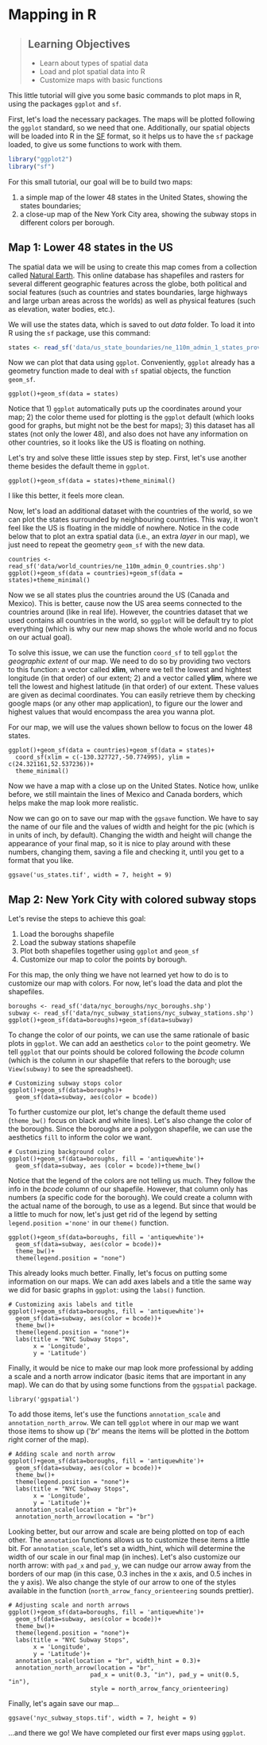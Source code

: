 Mapping in R
================

> ## Learning Objectives
>
> * Learn about types of spatial data
> * Load and plot spatial data into R
> * Customize maps with basic functions

This little tutorial will give you some basic commands to plot maps in R, using the packages `ggplot` and `sf`.

First, let's load the necessary packages. The maps will be plotted following the `ggplot` standard, so we need that one. Additionally, our spatial objects will be loaded into R in the [SF](https://r-spatial.github.io/sf/articles/sf1.html) format, so it helps us to have
the `sf` package loaded, to give us some functions to work with them.

``` r
library("ggplot2")
library("sf")
```

For this small tutorial, our goal will be to build two maps:

1) a simple map of the lower 48 states in the United States, showing the states boundaries;
2) a close-up map of the New York City area, showing the subway stops in different colors per borough.

## Map 1: Lower 48 states in the US

The spatial data we will be using to create this map comes from a collection called [Natural Earth](https://www.naturalearthdata.com/). This online database has shapefiles and rasters for several different geographic features across the globe, both political and social features (such as countries and states boundaries, large highways and large urban areas across the worlds) as well as physical features (such as elevation, water bodies, etc.).

We will use the states data, which is saved to out *data* folder. To load it into R using the `sf` package, use this command:

```r
states <- read_sf('data/us_state_boundaries/ne_110m_admin_1_states_provinces.shp')
```
Now we can plot that data using `ggplot`. Conveniently, `ggplot` already has a geometry function made to deal with `sf` spatial objects, the function `geom_sf`. 

```{r, message = FALSE, warning = FALSE, tidy = TRUE}
ggplot()+geom_sf(data = states)
```

Notice that 1) `ggplot` automatically puts up the coordinates around your map; 2) the color theme used for plotting is the `ggplot` default (which looks good for graphs, but might not be the best for maps); 3) this dataset has all states (not only the lower 48), and also does not have any information on other countries, so it looks like the US is floating on nothing.

Let's try and solve these little issues step by step. First, let's use another theme besides the default theme in `ggplot`.

```{r, message = FALSE, warning = FALSE, tidy = TRUE}
ggplot()+geom_sf(data = states)+theme_minimal()
```

I like this better, it feels more clean.

Now, let's load an additional dataset with the countries of the world, so we can plot the states surrounded by neighbouring countries. This way, it won't feel like the US is floating in the middle of nowhere. Notice in the code below that to plot an extra spatial data (i.e., an extra *layer* in our map), we just need to repeat the geometry `geom_sf` with the new data.

```{r, message = FALSE, warning = FALSE, tidy = TRUE}
countries <- read_sf('data/world_countries/ne_110m_admin_0_countries.shp')
ggplot()+geom_sf(data = countries)+geom_sf(data = states)+theme_minimal()
```

Now we se all states plus the countries around the US (Canada and Mexico). This is better, cause now the US area seems connected to the countries around (like in real life). However, the countries dataset that we used contains all countries in the world, so `ggplot` will be default try to plot everything (which is why our new map shows the whole world and no focus on our actual goal).

To solve this issue, we can use the function `coord_sf` to tell `ggplot` the *geographic extent* of our map. We need to do so by providing two vectors to this function: a vector called **xlim**, where we tell the lowest and hightest longitude (in that order) of our extent; 2) and a vector called **ylim**, where we tell the lowest and highest latitude (in that order) of our extent. These values are given as decimal coordinates. You can easily retrieve them by checking google maps (or any other map application), to figure our the lower and highest values that would encompass the area you wanna plot.

For our map, we will use the values shown bellow to focus on the lower 48 states.

```{r, message = FALSE, warning = FALSE, tidy = TRUE}
ggplot()+geom_sf(data = countries)+geom_sf(data = states)+
  coord_sf(xlim = c(-130.327727,-50.774995), ylim = c(24.321161,52.537236))+
  theme_minimal()
```

Now we have a map with a close up on the United States. Notice how, unlike before, we still maintain the lines of Mexico and Canada borders, which helps make the map look more realistic.

Now we can go on to save our map with the `ggsave` function. We have to say the name of our file and the values of width and height for the pic (which is in units of inch, by default). Changing the width and height will change the appearance of your final map, so it is nice to play around with these numbers, changing them, saving a file and checking it, until you get to a format that you like.

```{r, message = FALSE, warning = FALSE, tidy = TRUE}
ggsave('us_states.tif', width = 7, height = 9)
```

## Map 2: New York City with colored subway stops

Let's revise the steps to achieve this goal:

1. Load the boroughs shapefile
2. Load the subway stations shapefile
3. Plot both shapefiles together using `ggplot` and `geom_sf`
4. Customize our map to color the points by borough.

For this map, the only thing we have not learned yet how to do is to customize our map with colors. For now, let's load the data and plot the shapefiles.

```{r, message = FALSE, warning = FALSE, tidy = TRUE}
boroughs <- read_sf('data/nyc_boroughs/nyc_boroughs.shp')
subway <- read_sf('data/nyc_subway_stations/nyc_subway_stations.shp')
ggplot()+geom_sf(data=boroughs)+geom_sf(data=subway)
```

To change the color of our points, we can use the same rationale of basic plots in `ggplot`. We can add an aesthetics `color` to the point geometry. We tell `ggplot` that our points should be colored following the *bcode* column (which is the column in our shapefile that refers to the borough; use `View(subway)` to see the spreadsheet).

```{r, message = FALSE, warning = FALSE, tidy = TRUE}
# Customizing subway stops color
ggplot()+geom_sf(data=boroughs)+
  geom_sf(data=subway, aes(color = bcode))
```

To further customize our plot, let's change the default theme used (`theme_bw()` focus on black and white lines). Let's also change the color of the boroughs. Since the boroughs are a polygon shapefile, we can use the aesthetics `fill` to inform the color we want.

```{r, message = FALSE, warning = FALSE, tidy = TRUE}
# Customizing background color
ggplot()+geom_sf(data=boroughs, fill = 'antiquewhite')+
  geom_sf(data=subway, aes (color = bcode))+theme_bw()
```

Notice that the legend of the colors are not telling us much. They follow the info in the *bcode* column of our shapefile. However, that column only has numbers (a specific code for the borough). We could create a column with the actual name of the borough, to use as a legend. But since that would be a little to much for now, let's just get rid of the legend by setting `legend.position ='none'` in our `theme()` function.

```{r, message = FALSE, warning = FALSE, tidy = TRUE}
ggplot()+geom_sf(data=boroughs, fill = 'antiquewhite')+
  geom_sf(data=subway, aes(color = bcode))+
  theme_bw()+
  theme(legend.position = "none")
```

This already looks much better. Finally, let's focus on putting some information on our maps. We can add axes labels and a title the same way we did for basic graphs in `ggplot`: using the `labs()` function.

```{r, message = FALSE, warning = FALSE, tidy = TRUE}
# Customizing axis labels and title
ggplot()+geom_sf(data=boroughs, fill = 'antiquewhite')+
  geom_sf(data=subway, aes(color = bcode))+
  theme_bw()+
  theme(legend.position = "none")+
  labs(title = "NYC Subway Stops",
       x = 'Longitude',
       y = 'Latitude')
```

Finally, it would be nice to make our map look more professional by adding a scale and a north arrow indicator (basic items that are important in any map). We can do that by using some functions from the `ggspatial` package.

```{r, message = FALSE, warning = FALSE, tidy = TRUE}
library('ggspatial')
```

To add those items, let's use the functions `annotation_scale` and `annotation_north_arrow`. We can tell `ggplot` where in our map we want those items to show up ('*br*' means the items will be plotted in the *b*ottom *r*ight corner of the map).

```{r, message = FALSE, warning = FALSE, tidy = TRUE}
# Adding scale and north arrow
ggplot()+geom_sf(data=boroughs, fill = 'antiquewhite')+
  geom_sf(data=subway, aes(color = bcode))+
  theme_bw()+
  theme(legend.position = "none")+
  labs(title = "NYC Subway Stops",
       x = 'Longitude',
       y = 'Latitude')+
  annotation_scale(location = "br")+
  annotation_north_arrow(location = "br")
```

Looking better, but our arrow and scale are being plotted on top of each other. The `annotation` functions allows us to customize these items a little bit. For `annotation_scale`, let's set a width_hint, which will determine the width of our scale in our final map (in inches). Let's also customize our north arrow: with `pad_x` and `pad_y`, we can nudge our arrow away from the borders of our map (in this case, 0.3 inches in the x axis, and 0.5 inches in the y axis). We also change the style of our arrow to one of the styles available in the function (`north_arrow_fancy_orienteering` sounds prettier).

```{r, message = FALSE, warning = FALSE, tidy = TRUE}
# Adjusting scale and north arrows
ggplot()+geom_sf(data=boroughs, fill = 'antiquewhite')+
  geom_sf(data=subway, aes(color = bcode))+
  theme_bw()+
  theme(legend.position = "none")+
  labs(title = "NYC Subway Stops",
       x = 'Longitude',
       y = 'Latitude')+
  annotation_scale(location = "br", width_hint = 0.3)+
  annotation_north_arrow(location = "br",
                       pad_x = unit(0.3, "in"), pad_y = unit(0.5, "in"),
                       style = north_arrow_fancy_orienteering)
```

Finally, let's again save our map...

```{r, message = FALSE, warning = FALSE, tidy = TRUE}
ggsave('nyc_subway_stops.tif', width = 7, height = 9)
```

...and there we go! We have completed our first ever maps using `ggplot`.






